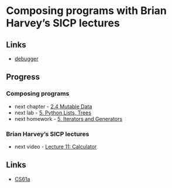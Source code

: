 # Composing programs with Brian Harvey’s SICP lectures

## Links

- [debugger](https://pythontutor.com/composingprograms.html)

## Progress

### Composing programs

- next chapter - [2.4 Mutable Data](https://composingprograms.com/pages/24-mutable-data.html)
- next lab - [5. Python Lists, Trees](https://inst.eecs.berkeley.edu/~cs61a/fa21/lab/lab05)
- next homework - [5. Iterators and Generators](https://inst.eecs.berkeley.edu/~cs61a/fa21/hw/hw05)

### Brian Harvey’s SICP lectures

-	next video - [Lecture 11: Calculator](https://archive.org/details/ucberkeley_webcast_nzMPF59Ackg)

## Links

- [CS61a](https://cs61a.org/)
